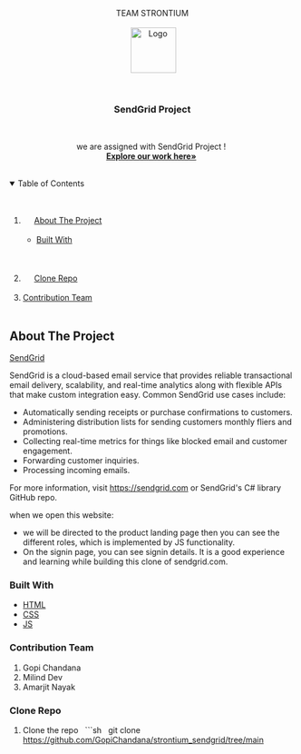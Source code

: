 
<br />
<p align="center">
  <div align="center">TEAM STRONTIUM <br/><br/>
    <img align="center"src="https://th.bing.com/th/id/OIP.GMwvQOnyX8hDhLQjsGNa8QHaFP?w=226&h=180&c=7&o=5&dpr=1.25&pid=1.7" alt="Logo" width="80" height="80">
  </div>

  <h3 align="center">SendGrid Project</h3>

  <p align="center">
    we are assigned with SendGrid Project !
    <br />
    <a href="https://github.com/GopiChandana/strontium_sendgrid/tree/main"><strong>Explore our work here»</strong></a>
    <br />
   
  </p>
</p>




<details open="open">
  <summary>Table of Contents</summary>
  <ol>
    <li>
      <a href="#about-the-project">About The Project</a>
      <ul>
        <li><a href="#built-with">Built With</a></li>
      </ul>
    </li>
    <li>
      <a href="#Clone">Clone Repo</a>
    </li>
    <li>
 <a href="#Contribution">Contribution Team</a> 
 </li>
    
  </ol>
</details>




## About The Project

[SendGrid](https://sendgrid.com/)

SendGrid is a cloud-based email service that provides reliable transactional email delivery, scalability, and real-time analytics along with flexible APIs that make custom integration easy. Common SendGrid use cases include:

* Automatically sending receipts or purchase confirmations to customers.
* Administering distribution lists for sending customers monthly fliers and promotions.
* Collecting real-time metrics for things like blocked email and customer engagement.
* Forwarding customer inquiries.
* Processing incoming emails.

For more information, visit https://sendgrid.com or SendGrid's C# library GitHub repo.

when we open this website:
* we will be directed to the product landing page then you can see the different roles, which is implemented by JS functionality.
* On the signin page, you can see signin details.
It is a good experience and learning while building this clone of sendgrid.com.



### Built With


* [HTML](https://html.com)
* [CSS](https://css.com)
* [JS](https://javascript.com)

### Contribution Team


1. Gopi Chandana
2. Milind Dev
3. Amarjit Nayak
   

<!-- GETTING STARTED -->
### Clone Repo


1. Clone the repo
   ```sh
   git clone https://github.com/GopiChandana/strontium_sendgrid/tree/main

